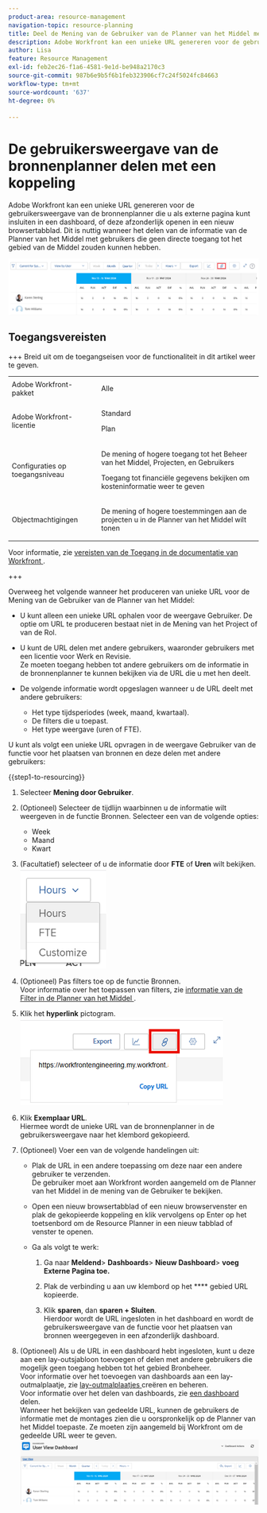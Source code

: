 ```yaml
---
product-area: resource-management
navigation-topic: resource-planning
title: Deel de Mening van de Gebruiker van de Planner van het Middel met een Verbinding
description: Adobe Workfront kan een unieke URL genereren voor de gebruikersweergave van de bronnenplanner die u als externe pagina kunt insluiten in een dashboard, of deze afzonderlijk openen in een nieuw browsertabblad. Dit is nuttig wanneer het delen van de informatie van de Planner van het Middel met gebruikers die geen directe toegang tot het gebied van de Middel zouden kunnen hebben.
author: Lisa
feature: Resource Management
exl-id: feb2ec26-f1a6-4581-9e1d-be948a2170c3
source-git-commit: 987b6e9b5f6b1feb323906cf7c24f5024fc84663
workflow-type: tm+mt
source-wordcount: '637'
ht-degree: 0%

---
```


# De gebruikersweergave van de bronnenplanner delen met een koppeling

Adobe Workfront kan een unieke URL genereren voor de gebruikersweergave van de bronnenplanner die u als externe pagina kunt insluiten in een dashboard, of deze afzonderlijk openen in een nieuw browsertabblad. Dit is nuttig wanneer het delen van de informatie van de Planner van het Middel met gebruikers die geen directe toegang tot het gebied van de Middel zouden kunnen hebben.

![ mening van de Gebruiker met verbinding ](assets/rp-user-view-with-link-highlight-350x49.png)

## Toegangsvereisten

+++ Breid uit om de toegangseisen voor de functionaliteit in dit artikel weer te geven.

<table style="table-layout:auto"> 
 <col> 
 <col> 
 <tbody> 
  <tr> 
  <tr> 
   <td>Adobe Workfront-pakket</td> 
   <td><p>Alle</p></td>
  </tr> 
  <tr> 
   <td>Adobe Workfront-licentie</td> 
   <td><p>Standard</p>
       <p>Plan</p></td> 
  </tr> 
  <tr> 
   <td>Configuraties op toegangsniveau</td> 
   <td> <p>De mening of hogere toegang tot het Beheer van het Middel, Projecten, en Gebruikers</p> <p>Toegang tot financiële gegevens bekijken om kosteninformatie weer te geven</p></td> 
  </tr> 
  <tr> 
   <td>Objectmachtigingen</td> 
   <td> <p>De mening of hogere toestemmingen aan de projecten u in de Planner van het Middel wilt tonen</p></td> 
  </tr> 
 </tbody> 
</table>

Voor informatie, zie [ vereisten van de Toegang in de documentatie van Workfront ](/help/quicksilver/administration-and-setup/add-users/access-levels-and-object-permissions/access-level-requirements-in-documentation.md).

+++

Overweeg het volgende wanneer het produceren van unieke URL voor de Mening van de Gebruiker van de Planner van het Middel:

* U kunt alleen een unieke URL ophalen voor de weergave Gebruiker. De optie om URL te produceren bestaat niet in de Mening van het Project of van de Rol.
* U kunt de URL delen met andere gebruikers, waaronder gebruikers met een licentie voor Werk en Revisie.\
  Ze moeten toegang hebben tot andere gebruikers om de informatie in de bronnenplanner te kunnen bekijken via de URL die u met hen deelt.
* De volgende informatie wordt opgeslagen wanneer u de URL deelt met andere gebruikers:

   * Het type tijdsperiodes (week, maand, kwartaal).
   * De filters die u toepast.
   * Het type weergave (uren of FTE).

U kunt als volgt een unieke URL opvragen in de weergave Gebruiker van de functie voor het plaatsen van bronnen en deze delen met andere gebruikers:

{{step1-to-resourcing}}

1. Selecteer **Mening door Gebruiker**.
1. (Optioneel) Selecteer de tijdlijn waarbinnen u de informatie wilt weergeven in de functie Bronnen. Selecteer een van de volgende opties:

   * Week
   * Maand
   * Kwart

1. (Facultatief) selecteer of u de informatie door **FTE** of **Uren** wilt bekijken.\
   ![ Uitgezochte VTE of Uren ](assets/rp-hours-or-fte-in-user-view.png)

1. (Optioneel) Pas filters toe op de functie Bronnen.\
   Voor informatie over het toepassen van filters, zie [ informatie van de Filter in de Planner van het Middel ](../../resource-mgmt/resource-planning/filter-resource-planner.md).

1. Klik het **hyperlink** pictogram.\
   ![ het pictogram van de Hyperlink en URL ](assets/rp-generate-url-from-link-icon.png)

1. Klik **Exemplaar URL**.\
   Hiermee wordt de unieke URL van de bronnenplanner in de gebruikersweergave naar het klembord gekopieerd.

1. (Optioneel) Voer een van de volgende handelingen uit:

   * Plak de URL in een andere toepassing om deze naar een andere gebruiker te verzenden.\
     De gebruiker moet aan Workfront worden aangemeld om de Planner van het Middel in de mening van de Gebruiker te bekijken.
   * Open een nieuw browsertabblad of een nieuw browservenster en plak de gekopieerde koppeling en klik vervolgens op Enter op het toetsenbord om de Resource Planner in een nieuw tabblad of venster te openen.
   * Ga als volgt te werk:

     <!--   
     <MadCap:conditionalText data-mc-conditions="QuicksilverOrClassic.Draft mode">   
     (NOTE:&nbsp;turn this into a numbered list)   
     </MadCap:conditionalText>   
     -->

      1. Ga naar **Meldend**> **Dashboards**> **Nieuw Dashboard**> **voeg Externe Pagina toe.**

      1. Plak de verbinding u aan uw klembord op het **** gebied URL kopieerde.
      1. Klik **sparen**, dan **sparen + Sluiten**.\
         Hierdoor wordt de URL ingesloten in het dashboard en wordt de gebruikersweergave van de functie voor het plaatsen van bronnen weergegeven in een afzonderlijk dashboard.

1. (Optioneel) Als u de URL in een dashboard hebt ingesloten, kunt u deze aan een lay-outsjabloon toevoegen of delen met andere gebruikers die mogelijk geen toegang hebben tot het gebied Bronbeheer.\
   Voor informatie over het toevoegen van dashboards aan een lay-outmalplaatje, zie [ lay-outmalplaatjes ](../../administration-and-setup/customize-workfront/use-layout-templates/create-and-manage-layout-templates.md) creëren en beheren.\
   Voor informatie over het delen van dashboards, zie [ een dashboard ](../../reports-and-dashboards/dashboards/creating-and-managing-dashboards/share-dashboard.md) delen.\
   Wanneer het bekijken van gedeelde URL, kunnen de gebruikers de informatie met de montages zien die u oorspronkelijk op de Planner van het Middel toepaste. Ze moeten zijn aangemeld bij Workfront om de gedeelde URL weer te geven.\
   ![ dashboard van de Steekproef met getoonde Planner van het Middel ](assets/user-view-dashoard-from-unique-url-350x85.png)
